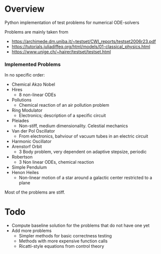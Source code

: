 # Overview

Python implementation of test problems for numerical ODE-solvers

Problems are mainly taken from 
- https://archimede.dm.uniba.it/~testset/CWI_reports/testset2006r23.pdf
- https://tutorials.juliadiffeq.org/html/models/01-classical_physics.html
- https://www.unige.ch/~hairer/testset/testset.html

### Implemented Problems

In no specific order:
- Chemical Akzo Nobel
- Hires
  - 8 non-linear ODEs
- Pollutions
  - Chemical reaction of an air pollution problem
- Ring Modulator
  - Electronics; description of a specific circuit
- Pleiades
  - Non-stiff, medium dimensionality. Celestial mechanics
- Van der Pol Oscillator
  - From electronics, bahviour of vacuum tubes in an electric circuit
- Harmonic Oscillator
- Arenstorf Orbit
  - 3 Body problem, very dependent on adaptive stepsize, periodic
- Robertson
  - 3 Non linear ODEs, chemical reaction
- Simple Pendulum
- Henon Heiles
  - Non-linear motion of a star around a galactic center restricted to a plane

Most of the problems are stiff.

# Todo
- Compute baseline solution for the problems that do not have one yet
- Add more problems
  - Simpler methods for basic correctness testing
  - Methods with more expensive function calls
  - Ricatti-style equations from control theory
